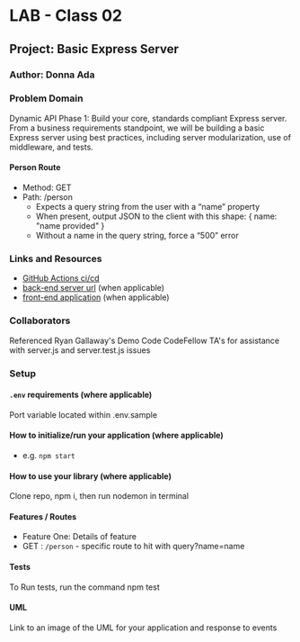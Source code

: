 # LAB - Class 02

## Project: Basic Express Server

### Author: Donna Ada

### Problem Domain  

Dynamic API Phase 1: Build your core, standards compliant Express server. From a business requirements standpoint, we will be building a basic Express server using best practices, including server modularization, use of middleware, and tests.

#### Person Route

  - Method: GET
  - Path: /person
    - Expects a query string from the user with a “name” property
    - When present, output JSON to the client with this shape: { name: "name provided" }
    - Without a name in the query string, force a “500” error

### Links and Resources

- [GitHub Actions ci/cd](https://github.com/rkgallaway/server-deployment-practice-d51/actions) 
- [back-end server url](http://xyz.com) (when applicable)
- [front-end application](http://xyz.com) (when applicable)

### Collaborators

Referenced Ryan Gallaway's Demo Code
CodeFellow TA's for assistance with server.js and server.test.js issues

### Setup

#### `.env` requirements (where applicable)

Port variable located within .env.sample


#### How to initialize/run your application (where applicable)

- e.g. `npm start`

#### How to use your library (where applicable)

Clone repo, npm i, then run nodemon in terminal

#### Features / Routes

- Feature One: Details of feature
- GET : `/person` - specific route to hit with query?name=name

#### Tests

To Run tests, run the command npm test

#### UML

Link to an image of the UML for your application and response to events
